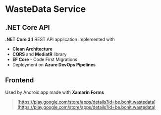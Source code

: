 # WasteData Service

## .NET Core API

**.NET Core 3.1** REST API application implemented with
- **Clean Architecture**
- **CQRS** and **MediatR** library
- **EF Core** - Code First Migrations
- Deployment on **Azure DevOps Pipelines**

## Frontend
Used by Android app made with **Xamarin Forms**
> [https://play.google.com/store/apps/details?id=be.bonit.wastedata](https://play.google.com/store/apps/details?id=be.bonit.wastedata)